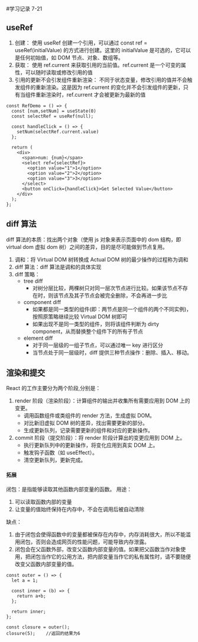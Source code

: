 #学习记录 7-21

## useRef

1. 创建： 使用 useRef 创建一个引用，可以通过 const ref = useRef(initialValue) 的方式进行创建。这里的 initialValue 是可选的，它可以是任何初始值，如 DOM 节点、对象、数组等。
2. 获取： 使用 ref.current 来获取引用的当前值。ref.current 是一个可变的属性，可以随时读取或修改引用的值
3. 引用的更新不会引发组件重新渲染： 不同于状态变量，修改引用的值并不会触发组件的重新渲染。这是因为 ref.current 的变化并不会引发组件的更新，只有当组件重新渲染时，ref.current 才会被更新为最新的值

```
const RefDemo = () => {
  const [num,setNum] = useState(0)
  const selectRef = useRef(null);

  const handleClick = () => {
    setNum(selectRef.current.value)
  };

  return (
    <div>
      <span>num: {num}</span>
      <select ref={selectRef}>
        <option value="1">1</option>
        <option value="2">2</option>
        <option value="3">3</option>
      </select>
      <button onClick={handleClick}>Get Selected Value</button>
    </div>
  );
};
```

## diff 算法

diff 算法的本质：找出两个对象（使用 js 对象来表示页面中的 dom 结构，即 virtual dom 虚拟 dom 树）之间的差异，目的是尽可能做到节点复用。

1. 调和：将 Virtual DOM 树转换成 Actual DOM 树的最少操作的过程称为调和
2. diff 算法：diff 算法是调和的具体实现
3. diff 策略：
   - tree diff
     - 对树分层比较，两棵树只对同一层次节点进行比较。如果该节点不存在时，则该节点及其子节点会被完全删除，不会再进一步比
   - component diff
     - 如果都是同一类型的组件(即：两节点是同一个组件的两个不同实例)，按照原策略继续比较 Virtual DOM 树即可
     - 如果出现不是同一类型的组件，则将该组件判断为 dirty component，从而替换整个组件下的所有子节点
   - element diff
     - 对于同一层级的一组子节点，可以通过唯一 key 进行区分
     - 当节点处于同一层级时，diff 提供三种节点操作：删除、插入、移动。

## 渲染和提交

React 的工作主要分为两个阶段,分别是：

1. render 阶段（渲染阶段）：计算组件的输出并收集所有需要应用到 DOM 上的变更。
   - 调用函数组件或类组件的 render 方法，生成虚拟 DOM。
   - 对比新旧虚拟 DOM 树的差异，找出需要更新的部分。
   - 生成更新队列，记录需要更新的组件和对应的更新操作。
2. commit 阶段（提交阶段）：将 render 阶段计算出的变更应用到 DOM 上。
   - 执行更新队列中的更新操作，将变化应用到真实 DOM 上。
   - 触发钩子函数（如 useEffect）。
   - 清空更新队列，更新完成。

#### 拓展

闭包：是指能够读取其他函数内部变量的函数。
用途：

1. 可以读取函数内部的变量
2. 让变量的值始终保持在内存中，不会在调用后被自动清除

缺点：

1. 由于闭包会使得函数中的变量都被保存在内存中，内存消耗很大，所以不能滥用闭包，否则会造成网页的性能问题，可能导致内存泄露。
2. 闭包会在父函数外部，改变父函数内部变量的值。如果把父函数当作对象使用，把闭包当作它的公用方法，把内部变量当作它的私有属性时，请不要随便改变父函数内部变量的值。

```
const outer = () => {
  let a = 1;

  const inner = (b) => {
    return a+b;
  };

  return inner;
};

const closure = outer();
closure(5);    //返回的结果为6

```
